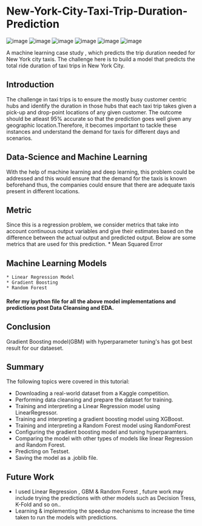 # New-York-City-Taxi-Trip-Duration-Prediction
![image](https://github.com/Lalitha-PS-5/New-York-City-Taxi-Trip-Duration-Prediction/assets/113533079/0fdf71af-968a-4db7-9ec5-b02868144c6d)
![image](https://github.com/Lalitha-PS-5/New-York-City-Taxi-Trip-Duration-Prediction/assets/113533079/64637c50-36d7-492b-8b43-7ec79d163cc3)
![image](https://github.com/Lalitha-PS-5/New-York-City-Taxi-Trip-Duration-Prediction/assets/113533079/6bc5fcc6-1fd2-4bc1-835f-91638247716b)
![image](https://github.com/Lalitha-PS-5/New-York-City-Taxi-Trip-Duration-Prediction/assets/113533079/d1934bd4-aff6-46d9-8dd6-993e01f34052)
![image](https://github.com/Lalitha-PS-5/New-York-City-Taxi-Trip-Duration-Prediction/assets/113533079/3dc282f9-1bbb-4758-a14a-437b4128573e)
![image](https://github.com/Lalitha-PS-5/New-York-City-Taxi-Trip-Duration-Prediction/assets/113533079/41d46e45-1ded-4b10-a848-fe200be1b994)

A machine learning case study , which predicts the trip duration needed for New York city taxis.
The challenge here is to build a model that predicts the total ride duration of taxi trips in New York City.
## Introduction
The challenge in taxi trips is to ensure the mostly busy customer centric hubs and identify the duration in those hubs that each taxi trip takes given a pick-up and drop-point locations of any given customer. The outcome should be atleast 95% accurate so that the prediction goes well given any geographic location.Therefore, it becomes important to tackle these instances and understand the demand for taxis for different days and scenarios. 
## Data-Science and Machine Learning
With the help of machine learning and deep learning, this problem could be addressed and this would ensure that the demand for the taxis is known beforehand thus, the companies could ensure that there are adequate taxis present in different locations.
## Metric
Since this is a regression problem, we consider metrics that take into account continuous output variables and give their estimates based on the difference between the actual output and predicted output. Below are some metrics that are used for this prediction.
    * Mean Squared Error
## Machine Learning Models
    * Linear Regression Model
    * Gradient Boosting
    * Random Forest
####  Refer my ipython file for all the above model implementations and predictions post Data Cleansing and EDA.
## Conclusion
Gradient Boosting model(GBM) with hyperparameter tuning's has got best result for our dataeset.
## Summary
The following topics were covered in this tutorial:

* Downloading a real-world dataset from a Kaggle competition.
* Performing data cleansing and prepare the dataset for training.
* Training and interpreting a Linear Regression model using LinearRegressor.
* Training and interpreting a gradient boosting model using XGBoost.
* Training and interpreting a Random Forest model using RandomForest
* Configuring the gradient boosting model and tuning hyperparamters.
* Comparing the model with other types of models like linear Regression and Random Forest.
* Predicting on Testset.
* Saving the model as a .joblib file.
## Future Work
* I used Linear Regression , GBM & Random Forest , future work may include trying the predictions with other models such as Decision Tress, K-Fold and so on..
* Learning & implementing the speedup mechanisms to increase the time taken to run the models with predictions.
